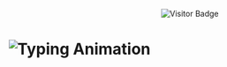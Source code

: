 <p align="right">
  <img src="https://visitor-badge.laobi.icu/badge?page_id=salesp07.salesp07" alt="Visitor Badge" />
</p>

<h1 align="center">
  <img src="https://readme-typing-svg.herokuapp.com/?font=Righteous&size=35&center=true&vCenter=true&width=600&height=100&duration=5000&lines=Hi+There!+👋;+I'm+Rishit!" alt="Typing Animation" />
</h1>





<!-- Proudly created with GPRM ( https://gprm.itsvg.in ) -->
